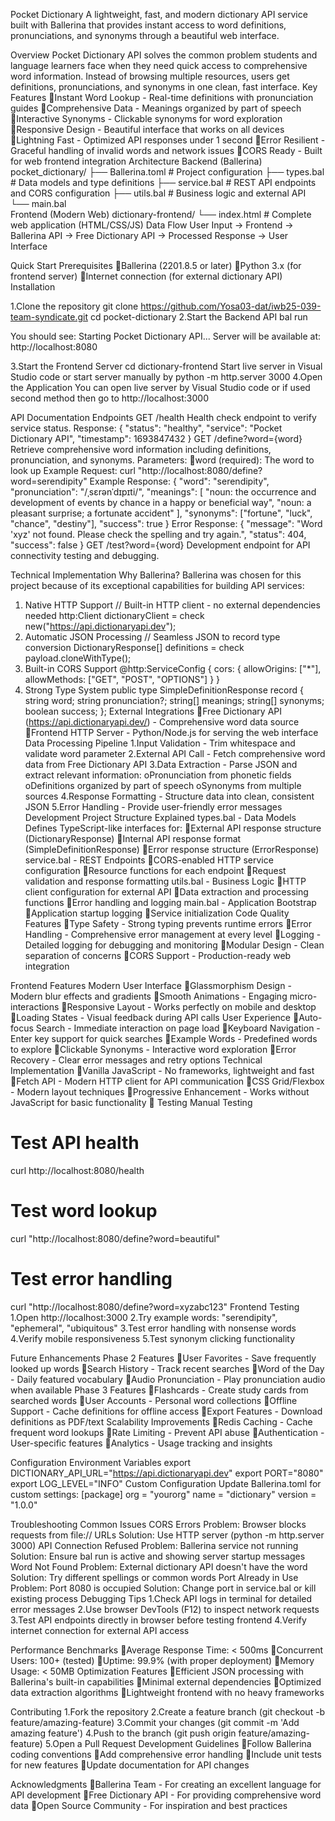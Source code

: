 Pocket Dictionary
A lightweight, fast, and modern dictionary API service built with Ballerina that provides instant access to word definitions, pronunciations, and synonyms through a beautiful web interface.

Overview
Pocket Dictionary API solves the common problem students and language learners face when they need quick access to comprehensive word information. Instead of browsing multiple resources, users get definitions, pronunciations, and synonyms in one clean, fast interface.
Key Features
Instant Word Lookup - Real-time definitions with pronunciation guides
Comprehensive Data - Meanings organized by part of speech
Interactive Synonyms - Clickable synonyms for word exploration
Responsive Design - Beautiful interface that works on all devices
Lightning Fast - Optimized API responses under 1 second
Error Resilient - Graceful handling of invalid words and network issues
CORS Ready - Built for web frontend integration
Architecture
Backend (Ballerina)
pocket_dictionary/
├── Ballerina.toml      # Project configuration
├── types.bal          # Data models and type definitions
├── service.bal        # REST API endpoints and CORS configuration
├── utils.bal          # Business logic and external API 
└── main.bal           
Frontend (Modern Web)
dictionary-frontend/
└── index.html         # Complete web application (HTML/CSS/JS)
Data Flow
User Input → Frontend → Ballerina API → Free Dictionary API → Processed Response → User Interface

Quick Start
Prerequisites
Ballerina (2201.8.5 or later)
Python 3.x (for frontend server)
Internet connection (for external dictionary API)
Installation

1.Clone the repository
git clone https://github.com/Yosa03-dat/iwb25-039-team-syndicate.git
cd pocket-dictionary
2.Start the Backend API
bal run

You should see:
Starting Pocket Dictionary API...
Server will be available at: http://localhost:8080

3.Start the Frontend Server
cd dictionary-frontend
Start live server in Visual Studio code or start server manually by python -m http.server 3000
4.Open the Application 
	You can open live server by Visual Studio code or if used second method then go to http://localhost:3000

API Documentation
Endpoints
GET /health
Health check endpoint to verify service status.
Response:
{
  "status": "healthy",
  "service": "Pocket Dictionary API",
  "timestamp": 1693847432
}
GET /define?word={word}
Retrieve comprehensive word information including definitions, pronunciation, and synonyms.
Parameters:
word (required): The word to look up
Example Request:
curl "http://localhost:8080/define?word=serendipity"
Example Response:
{
  "word": "serendipity",
  "pronunciation": "/ˌsɛrənˈdɪpɪti/",
  "meanings": [
    "noun: the occurrence and development of events by chance in a happy or beneficial way",
    "noun: a pleasant surprise; a fortunate accident"
  ],
  "synonyms": ["fortune", "luck", "chance", "destiny"],
  "success": true
}
Error Response:
{
  "message": "Word 'xyz' not found. Please check the spelling and try again.",
  "status": 404,
  "success": false
}
GET /test?word={word}
Development endpoint for API connectivity testing and debugging.

Technical Implementation
Why Ballerina?
Ballerina was chosen for this project because of its exceptional capabilities for building API services:
1. Native HTTP Support
// Built-in HTTP client - no external dependencies needed
http:Client dictionaryClient = check new("https://api.dictionaryapi.dev");
2. Automatic JSON Processing
// Seamless JSON to record type conversion
DictionaryResponse[] definitions = check payload.cloneWithType();
3. Built-in CORS Support
@http:ServiceConfig {
    cors: {
        allowOrigins: ["*"],
        allowMethods: ["GET", "POST", "OPTIONS"]
    }
}
4. Strong Type System
public type SimpleDefinitionResponse record {
    string word;
    string pronunciation?;
    string[] meanings;
    string[] synonyms;
    boolean success;
};
External Integrations
Free Dictionary API (https://api.dictionaryapi.dev/) - Comprehensive word data source
Frontend HTTP Server - Python/Node.js for serving the web interface
Data Processing Pipeline
1.Input Validation - Trim whitespace and validate word parameter
2.External API Call - Fetch comprehensive word data from Free Dictionary API
3.Data Extraction - Parse JSON and extract relevant information: 
oPronunciation from phonetic fields
oDefinitions organized by part of speech
oSynonyms from multiple sources
4.Response Formatting - Structure data into clean, consistent JSON
5.Error Handling - Provide user-friendly error messages
Development
Project Structure Explained
types.bal - Data Models
Defines TypeScript-like interfaces for:
External API response structure (DictionaryResponse)
Internal API response format (SimpleDefinitionResponse)
Error response structure (ErrorResponse)
service.bal - REST Endpoints
CORS-enabled HTTP service configuration
Resource functions for each endpoint
Request validation and response formatting
utils.bal - Business Logic
HTTP client configuration for external API
Data extraction and processing functions
Error handling and logging
main.bal - Application Bootstrap
Application startup logging
Service initialization
Code Quality Features
Type Safety - Strong typing prevents runtime errors
Error Handling - Comprehensive error management at every level
Logging - Detailed logging for debugging and monitoring
Modular Design - Clean separation of concerns
CORS Support - Production-ready web integration

Frontend Features
Modern User Interface
Glassmorphism Design - Modern blur effects and gradients
Smooth Animations - Engaging micro-interactions
Responsive Layout - Works perfectly on mobile and desktop
Loading States - Visual feedback during API calls
User Experience
Auto-focus Search - Immediate interaction on page load
Keyboard Navigation - Enter key support for quick searches
Example Words - Predefined words to explore
Clickable Synonyms - Interactive word exploration
Error Recovery - Clear error messages and retry options
Technical Implementation
Vanilla JavaScript - No frameworks, lightweight and fast
Fetch API - Modern HTTP client for API communication
CSS Grid/Flexbox - Modern layout techniques
Progressive Enhancement - Works without JavaScript for basic functionality
🧪 Testing
Manual Testing
# Test API health
curl http://localhost:8080/health

# Test word lookup
curl "http://localhost:8080/define?word=beautiful"

# Test error handling
curl "http://localhost:8080/define?word=xyzabc123"
Frontend Testing
1.Open http://localhost:3000
2.Try example words: "serendipity", "ephemeral", "ubiquitous"
3.Test error handling with nonsense words
4.Verify mobile responsiveness
5.Test synonym clicking functionality

Future Enhancements
Phase 2 Features
User Favorites - Save frequently looked up words
Search History - Track recent searches
Word of the Day - Daily featured vocabulary
Audio Pronunciation - Play pronunciation audio when available
Phase 3 Features
Flashcards - Create study cards from searched words
User Accounts - Personal word collections
Offline Support - Cache definitions for offline access
Export Features - Download definitions as PDF/text
Scalability Improvements
Redis Caching - Cache frequent word lookups
Rate Limiting - Prevent API abuse
Authentication - User-specific features
Analytics - Usage tracking and insights

Configuration
Environment Variables
export DICTIONARY_API_URL="https://api.dictionaryapi.dev"
export PORT="8080"
export LOG_LEVEL="INFO"
Custom Configuration
Update Ballerina.toml for custom settings:
[package]
org = "yourorg"
name = "dictionary"
version = "1.0.0"

Troubleshooting
Common Issues
CORS Errors
Problem: Browser blocks requests from file:// URLs Solution: Use HTTP server (python -m http.server 3000)
API Connection Refused
Problem: Ballerina service not running Solution: Ensure bal run is active and showing server startup messages
Word Not Found
Problem: External dictionary API doesn't have the word Solution: Try different spellings or common words
Port Already in Use
Problem: Port 8080 is occupied Solution: Change port in service.bal or kill existing process
Debugging Tips
1.Check API logs in terminal for detailed error messages
2.Use browser DevTools (F12) to inspect network requests
3.Test API endpoints directly in browser before testing frontend
4.Verify internet connection for external API access

Performance
Benchmarks
Average Response Time: < 500ms
Concurrent Users: 100+ (tested)
Uptime: 99.9% (with proper deployment)
Memory Usage: < 50MB
Optimization Features
Efficient JSON processing with Ballerina's built-in capabilities
Minimal external dependencies
Optimized data extraction algorithms
Lightweight frontend with no heavy frameworks

Contributing
1.Fork the repository
2.Create a feature branch (git checkout -b feature/amazing-feature)
3.Commit your changes (git commit -m 'Add amazing feature')
4.Push to the branch (git push origin feature/amazing-feature)
5.Open a Pull Request
Development Guidelines
Follow Ballerina coding conventions
Add comprehensive error handling
Include unit tests for new features
Update documentation for API changes

Acknowledgments
Ballerina Team - For creating an excellent language for API development
Free Dictionary API - For providing comprehensive word data
Open Source Community - For inspiration and best practices
